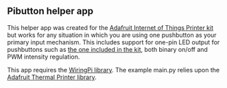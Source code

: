 ## Pibutton helper app

This helper app was created for the [Adafruit Internet of Things Printer kit](http://www.adafruit.com/products/1289) but works for any situation in which you are using one pushbutton as your primary input mechanism.  This includes support for one-pin LED output for pushbuttons such as [the one included in the kit](http://www.adafruit.com/products/481), both binary on/off and PWM intensity regulation.

This app requires the [WiringPi library](https://github.com/WiringPi/WiringPi).  The example main.py relies upon the [Adafruit Thermal Printer library](https://github.com/adafruit/python-thermal-printer).

